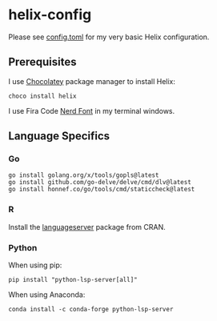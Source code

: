 # helix-config

Please see [config.toml](config.toml) for my very basic Helix configuration.

## Prerequisites

I use [Chocolatey](https://chocolatey.org/) package manager to install Helix:

    choco install helix

I use Fira Code [Nerd Font](https://www.nerdfonts.com/) in my terminal windows.

## Language Specifics

### Go

    go install golang.org/x/tools/gopls@latest
    go install github.com/go-delve/delve/cmd/dlv@latest
    go install honnef.co/go/tools/cmd/staticcheck@latest

### R

Install the [languageserver](https://cran.r-project.org/package=languageserver) package from CRAN.

### Python

When using pip:

    pip install "python-lsp-server[all]"

When using Anaconda:

    conda install -c conda-forge python-lsp-server

